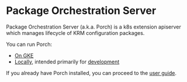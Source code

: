 # Package Orchestration Server

Package Orchestration Server (a.k.a. Porch) is a k8s extension apiserver
which manages lifecycle of KRM configuration packages.

You can run Porch:

* [On GKE](../site/guides/porch-installation.md)
* [Locally](./docs/running-locally.md), intended primarily for [development](./docs/development.md)

If you already have Porch installed, you can proceed to the
[user guide](../site/guides/porch-user-guide.md).
